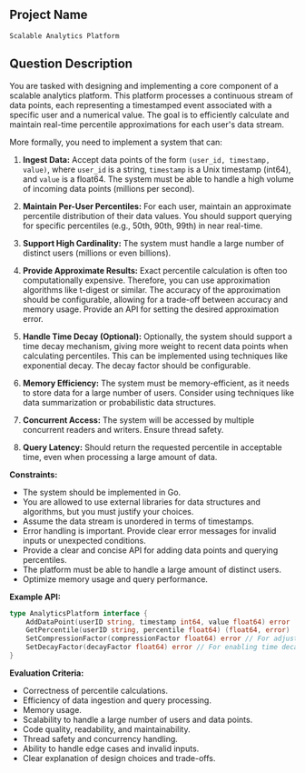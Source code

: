 ## Project Name

`Scalable Analytics Platform`

## Question Description

You are tasked with designing and implementing a core component of a scalable analytics platform. This platform processes a continuous stream of data points, each representing a timestamped event associated with a specific user and a numerical value. The goal is to efficiently calculate and maintain real-time percentile approximations for each user's data stream.

More formally, you need to implement a system that can:

1.  **Ingest Data:** Accept data points of the form `(user_id, timestamp, value)`, where `user_id` is a string, `timestamp` is a Unix timestamp (int64), and `value` is a float64. The system must be able to handle a high volume of incoming data points (millions per second).

2.  **Maintain Per-User Percentiles:** For each user, maintain an approximate percentile distribution of their data values. You should support querying for specific percentiles (e.g., 50th, 90th, 99th) in near real-time.

3.  **Support High Cardinality:**  The system must handle a large number of distinct users (millions or even billions).

4.  **Provide Approximate Results:** Exact percentile calculation is often too computationally expensive. Therefore, you can use approximation algorithms like t-digest or similar. The accuracy of the approximation should be configurable, allowing for a trade-off between accuracy and memory usage. Provide an API for setting the desired approximation error.

5.  **Handle Time Decay (Optional):**  Optionally, the system should support a time decay mechanism, giving more weight to recent data points when calculating percentiles. This can be implemented using techniques like exponential decay. The decay factor should be configurable.

6.  **Memory Efficiency:** The system must be memory-efficient, as it needs to store data for a large number of users. Consider using techniques like data summarization or probabilistic data structures.

7.  **Concurrent Access:**  The system will be accessed by multiple concurrent readers and writers. Ensure thread safety.

8. **Query Latency:** Should return the requested percentile in acceptable time, even when processing a large amount of data.

**Constraints:**

*   The system should be implemented in Go.
*   You are allowed to use external libraries for data structures and algorithms, but you must justify your choices.
*   Assume the data stream is unordered in terms of timestamps.
*   Error handling is important. Provide clear error messages for invalid inputs or unexpected conditions.
*   Provide a clear and concise API for adding data points and querying percentiles.
*   The platform must be able to handle a large amount of distinct users.
*   Optimize memory usage and query performance.

**Example API:**

```go
type AnalyticsPlatform interface {
	AddDataPoint(userID string, timestamp int64, value float64) error
	GetPercentile(userID string, percentile float64) (float64, error)
	SetCompressionFactor(compressionFactor float64) error // For adjusting approximation error
	SetDecayFactor(decayFactor float64) error // For enabling time decay (optional)
}
```

**Evaluation Criteria:**

*   Correctness of percentile calculations.
*   Efficiency of data ingestion and query processing.
*   Memory usage.
*   Scalability to handle a large number of users and data points.
*   Code quality, readability, and maintainability.
*   Thread safety and concurrency handling.
*   Ability to handle edge cases and invalid inputs.
*   Clear explanation of design choices and trade-offs.
